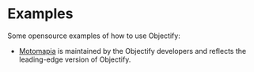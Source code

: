# Examples #

Some opensource examples of how to use Objectify:

  * [Motomapia](https://github.com/stickfigure/motomapia) is maintained by the Objectify developers and reflects the leading-edge version of Objectify.